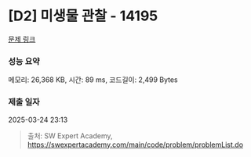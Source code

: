 # [D2] 미생물 관찰 - 14195 

[문제 링크](https://swexpertacademy.com/main/code/problem/problemDetail.do?contestProbId=AX_Pn1I6fBQDFARi) 

### 성능 요약

메모리: 26,368 KB, 시간: 89 ms, 코드길이: 2,499 Bytes

### 제출 일자

2025-03-24 23:13



> 출처: SW Expert Academy, https://swexpertacademy.com/main/code/problem/problemList.do
